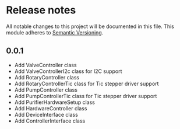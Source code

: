 # Release notes

All notable changes to this project will be documented in this file. This module adheres to [Semantic Versioning](https://semver.org/).
## 0.0.1
- Add ValveController class
- Add ValveControllerI2c class for I2C support
- Add RotaryController class
- Add RotaryControllerTic class for Tic stepper driver support
- Add PumpController class
- Add PumpControllerTic class for Tic stepper driver support
- Add PurifierHardwareSetup class
- Add HardwareController class
- Add DeviceInterface class
- Add ControllerInterface class
